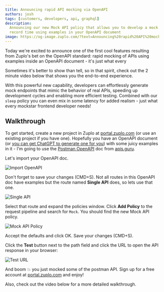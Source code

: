 ```yaml
---
title: Announcing rapid API mocking via OpenAPI
authors: josh
tags: [customers, developers, api, graphql]
description:
  Announcing our new Mock API policy that allows you to develop a mock API in
  record time using examples in your OpenAPI document
image: https://og-image.zuplo.com/?text=Announcing%20rapid%20API%20mocking%20via%20OpenAPI
---
```


Today we're excited to announce one of the first cool features resulting from
Zuplo's bet on the OpenAPI standard: rapid mocking of APIs using examples inside
an OpenAPI document - it's just what every

Sometimes it's better to show than tell, so in that spirit, check out the 2
minute video below that shows you the end-to-end experience.

<YouTubeVideo url="https://www.youtube-nocookie.com/embed/aS4BwleV_GY" />

With this powerful new capability, developers can effortlessly generate mock
endpoints that mimic the behavior of real APIs, speeding up development cycles
and enabling more efficient testing. Combined with our `sleep` policy you can
even mix in some latency for added realism - just what every mockstar frontend
developer needs!

## Walkthrough

To get started, create a new project in Zuplo at
[portal.zuplo.com](https://portal.zuplo.com) (or use an existing project if you
have one). Hopefully you have an OpenAPI document (or
[you can get ChatGPT to generate one for you](https://youtu.be/8zAuE2OUQLE))
with some juicy examples in it - I'm going to use the
[Postman OpenAPI](https://api.apis.guru/v2/specs/getpostman.com/1.20.0/openapi.json)
doc from [apis.guru](https://apis.guru).

Let's import your OpenAPI doc.

![Import OpenAPI](./import-open-api.png)

Don't forget to save your changes (CMD+S). Not all routes in this OpenAPI doc
have examples but the route named **Single API** does, so lets use that one.

![Single API](./single-api-policy.png)

Select that route and expand the policies window. Click **Add Policy** to the
request pipeline and search for `Mock`. You should find the new Mock API policy.

![Mock API Policy](./mock-api-policy.png)

Accept the defaults and click OK. Save your changes (CMD+S).

Click the **Test** button next to the path field and click the URL to open the
API response in your browser:

![Test URL](./test.png)

And boom 💥 you just mocked some of the postman API. Sign up for a free account
at [portal.zuplo.com](https://portal.zuplo.com) and enjoy!

Also, check out the video below for a more detailed walkthrough.

<YouTubeVideo url="https://www.youtube-nocookie.com/embed/aS4BwleV_GY" />
